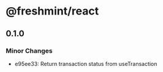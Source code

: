 # @freshmint/react

## 0.1.0

### Minor Changes

- e95ee33: Return transaction status from useTransaction
